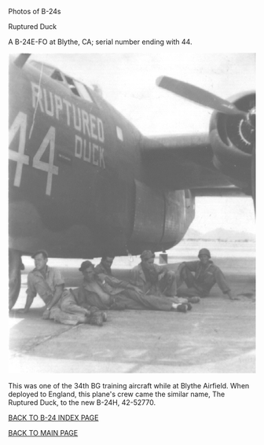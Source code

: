 
Photos of B-24s






 




Ruptured Duck  

A B-24E-FO at Blythe, CA; serial number ending with 44\.  
  

![](RupturedDuck44.jpg)  

This was one of the 34th BG training aircraft while at Blythe Airfield. When deployed to England, this plane's crew came the similar name, The Ruptured Duck, to the new B-24H, 42-52770.  
  

[BACK TO B-24 INDEX PAGE](000b24s.md)  

[BACK TO MAIN PAGE](index.html)



